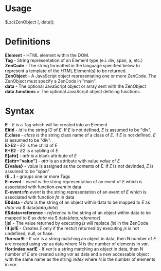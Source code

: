 Usage
=====

$.zc(ZenObject [, data]);

Definitions
===========

**Element** - HTML element within the DOM.<br>
**Tag** - String representation of an Element type (e.i. div, span, a, etc.)<br>
**ZenCode** - The string formatted in the language specified below to represent a template of the HTML Element(s) to be returned.<br>
**ZenObject** - A JavaScript object representating one or more ZenCode.  The ZenObject must specify a ZenCode in "main".<br>
**data** - The optional JavaScript object or array sent with the ZenObject<br>
**data.functions** = The optional JavaScript object defining functions.<br>

Syntax
======

**E** - *E* is a Tag which will be created into an Element<br>
**E#id** - *id* is the string ID of *E*.  If *E* is not defined, *E* is assumed to be "div".<br>
**E.class** - *class* is the string class name of a class of *E*.  If *E* is not defined, *E* is assumed to be "div".<br>
**E>E2** - *E2* is the child of *E*<br>
**E+E2** - *E2* is a sybling of *E*<br>
**E[attr]** - *attr* is a blank attribute of *E*<br>
**E[attr="value"]** - *attr* is an attribute with value *value* of *E*<br>
**E{value}** - *value* is assigned as the contents of *E*.  If *E* is not devinded, *E* is assumed to be "span".<br>
**(E...)** - groups one or more Tags<br>
**E-event** - *event* is the string representation of an event of *E* which is associated with function *event* in data<br>
**E-event=fn** *event* is the string representation of an event of *E* which is associated with function *fn* in data<br>
**E&data** - *data* is the string of an object within data to be mapped to *E* as *data* via $.data(*data*,*data*)<br>
**E&data=reference** - *reference* is the string of an object within data to be mapped to *E* as *data* via $.data(*data*,*reference*)<br>
**!js!** - The value returned by executing *js* will replace *!js!* in the ZenCode<br>
**!if:js!E** - Creates *E* only if the restult returned by executing *js* is not undefined, null, or flase.<br>
**!for:var!E** - If *var* is a string matching an object in data, then N number of *E* are created using *var* as data where N is the number of elements in *var*.<br>
**!for:index:var!E** - If *var* is a string matching an object in data, then N number of *E* are created using *var* as data and a new accessable object with the same name as the string *index* where N is the number of elements in *var*.<br>
